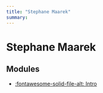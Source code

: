 ```yaml
---
title: "Stephane Maarek"
summary:
---
```


Stephane Maarek
===

Modules
---

- [:fontawesome-solid-file-alt: Intro](01-intro.md)

